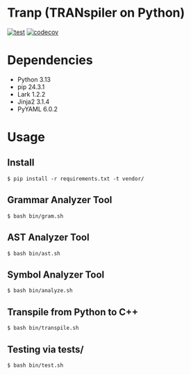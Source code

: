Tranp (TRANspiler on Python)
===

[![test](https://github.com/rog-works/tranp/actions/workflows/test.yml/badge.svg)](https://github.com/rog-works/tranp/actions/workflows/test.yml)
[![codecov](https://codecov.io/gh/rog-works/tranp/graph/badge.svg?token=Z1EGM7KUDJ)](https://codecov.io/gh/rog-works/tranp)

# Dependencies

* Python 3.13
* pip 24.3.1
* Lark 1.2.2
* Jinja2 3.1.4
* PyYAML 6.0.2

# Usage

## Install

```
$ pip install -r requirements.txt -t vendor/
```

## Grammar Analyzer Tool

```
$ bash bin/gram.sh
```

## AST Analyzer Tool

```
$ bash bin/ast.sh
```

## Symbol Analyzer Tool

```
$ bash bin/analyze.sh
```

## Transpile from Python to C++

```
$ bash bin/transpile.sh
```

## Testing via tests/

```
$ bash bin/test.sh
```
